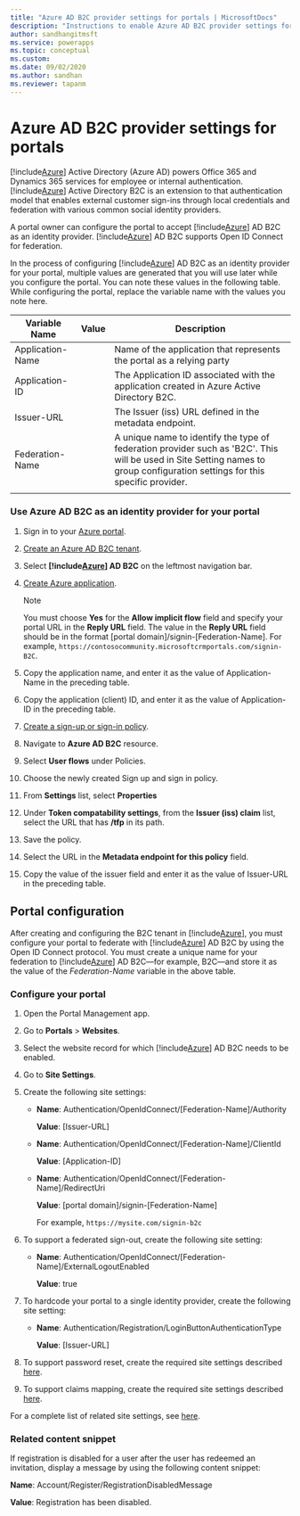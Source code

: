 ```yaml
---
title: "Azure AD B2C provider settings for portals | MicrosoftDocs"
description: "Instructions to enable Azure AD B2C provider settings for portals."
author: sandhangitmsft
ms.service: powerapps
ms.topic: conceptual
ms.custom: 
ms.date: 09/02/2020
ms.author: sandhan
ms.reviewer: tapanm
---
```


# Azure AD B2C provider settings for portals

[!include[Azure](../../../includes/pn-azure-shortest.md)] Active Directory (Azure AD) powers Office 365 and Dynamics 365 services for employee or internal authentication. [!include[Azure](../../../includes/pn-azure-shortest.md)] Active Directory B2C is an extension to that authentication model that enables external customer sign-ins through local credentials and federation with various common social identity providers.

A portal owner can configure the portal to accept [!include[Azure](../../../includes/pn-azure-shortest.md)] AD B2C as an identity provider. [!include[Azure](../../../includes/pn-azure-shortest.md)] AD B2C supports Open ID Connect for federation.

In the process of configuring [!include[Azure](../../../includes/pn-azure-shortest.md)] AD B2C as an identity provider for your portal, multiple values are generated that you will use later while you configure the portal. You can note these values in the following table. While configuring the portal, replace the variable name with the values you note here.

| Variable Name     | Value | Description                                                           |
|-------------------|-------|-----------------------------------------------------------------------|
| Application-Name  |       | Name of the application that represents the portal as a relying party |
| Application-ID    |       | The Application ID associated with the application created in Azure Active Directory B2C.  |
| Issuer-URL |       | The Issuer (iss) URL defined in the metadata endpoint.                |
| Federation-Name   |       | A unique name to identify the type of federation provider such as 'B2C'. This will be used in Site Setting names to group configuration settings for this specific provider.                                                                      |
| | | |

### Use Azure AD B2C as an identity provider for your portal

1. Sign in to your [Azure portal](https://portal.azure.com/).
1. [Create an Azure AD B2C tenant](https://docs.microsoft.com/azure/active-directory-b2c/active-directory-b2c-get-started).
1. Select **[!include[Azure](../../../includes/pn-azure-shortest.md)] AD B2C** on the leftmost navigation bar.
1. [Create Azure application](https://docs.microsoft.com/azure/active-directory-b2c/active-directory-b2c-app-registration#register-a-web-application).

   > [!Note]
   > You must choose **Yes** for the **Allow implicit flow** field and specify your portal URL in the **Reply URL** field. The value in the **Reply URL** field should be in the format [portal domain]/signin-[Federation-Name]. For example, `https://contosocommunity.microsoftcrmportals.com/signin-B2C`.

1. Copy the application name, and enter it as the value of Application-Name in the preceding table.
1. Copy the application (client) ID, and enter it as the value of Application-ID in the preceding table.
1. [Create a sign-up or sign-in policy](https://docs.microsoft.com/azure/active-directory-b2c/active-directory-b2c-reference-policies#create-a-sign-up-or-sign-in-policy).
1. Navigate to **Azure AD B2C** resource.
1. Select **User flows** under Policies.
1. Choose the newly created Sign up and sign in policy.
1. From **Settings** list, select **Properties**
1. Under **Token compatability settings**, from the **Issuer (iss) claim** list, select the URL that has **/tfp** in its path.
1. Save the policy.
1. Select the URL in the **Metadata endpoint for this policy** field.
1. Copy the value of the issuer field and enter it as the value of Issuer-URL in the preceding table. 

## Portal configuration

After creating and configuring the B2C tenant in [!include[Azure](../../../includes/pn-azure-shortest.md)], you must configure your portal to federate with [!include[Azure](../../../includes/pn-azure-shortest.md)] AD B2C by using the Open ID Connect protocol. You must create a unique name for your federation to [!include[Azure](../../../includes/pn-azure-shortest.md)] AD B2C&mdash;for example, B2C&mdash;and store it as the value of the *Federation-Name* variable in the above table.

### Configure your portal
1. Open the Portal Management app.
2. Go to **Portals** > **Websites**.
3. Select the website record for which [!include[Azure](../../../includes/pn-azure-shortest.md)] AD B2C needs to be enabled.
4. Go to **Site Settings**.
5. Create the following site settings:
   -   **Name**: Authentication/OpenIdConnect/[Federation-Name]/Authority

       **Value**: [Issuer-URL]
   -   **Name**: Authentication/OpenIdConnect/[Federation-Name]/ClientId

       **Value**: [Application-ID]
   -   **Name**: Authentication/OpenIdConnect/[Federation-Name]/RedirectUri

       **Value**: [portal domain]/signin-[Federation-Name]

       For example, `https://mysite.com/signin-b2c` 
6. To support a federated sign-out, create the following site setting:
   - **Name**: Authentication/OpenIdConnect/[Federation-Name]/ExternalLogoutEnabled

     **Value**: true
7. To hardcode your portal to a single identity provider, create the following site setting:
   - **Name**: Authentication/Registration/LoginButtonAuthenticationType

     **Value**: [Issuer-URL]

8. To support password reset, create the required site settings described [here](#password-reset).
9. To support claims mapping, create the required site settings described [here](#claims-mapping).

For a complete list of related site settings, see [here](#related-site-settings).

### Related content snippet

If registration is disabled for a user after the user has redeemed an invitation, display a message by using the following content snippet:

**Name**: Account/Register/RegistrationDisabledMessage

**Value**: Registration has been disabled.